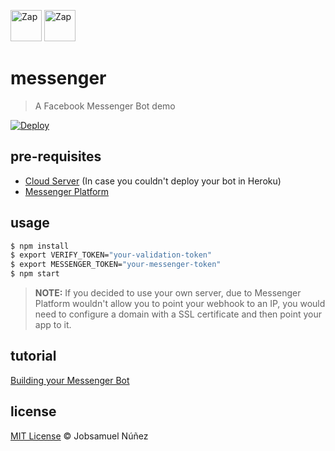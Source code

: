 <img src="https://raw.githubusercontent.com/Ranks/emojione/master/assets/png_512x512/1f916.png" alt="Zap" width="50" height="50"/> <img src="https://raw.githubusercontent.com/Ranks/emojione/master/assets/png_512x512/26a1.png" alt="Zap" width="50" height="50"/>

# messenger
> A Facebook Messenger Bot demo

[![Deploy](https://www.herokucdn.com/deploy/button.svg)](https://heroku.com/deploy?template=https://github.com/jobsamuel/messenger/tree/master)

## pre-requisites

- [Cloud Server](https://m.do.co/c/2f6ba054b7bc) (In case you couldn't deploy your bot in Heroku)
- [Messenger Platform](https://developers.facebook.com/docs/messenger-platform/implementation#setup)

## usage

```bash
$ npm install
$ export VERIFY_TOKEN="your-validation-token"
$ export MESSENGER_TOKEN="your-messenger-token"
$ npm start
```

> **NOTE:** If you decided to use your own server, due to Messenger Platform wouldn't allow you to point your webhook to an IP, you would need to configure a domain with a SSL certificate and then point your app to it.

## tutorial

[Building your Messenger Bot](https://developers.facebook.com/videos/f8-2016/building-your-messenger-bot/)

## license
[MIT License](http://opensource.org/licenses/MIT) :copyright: Jobsamuel Núñez